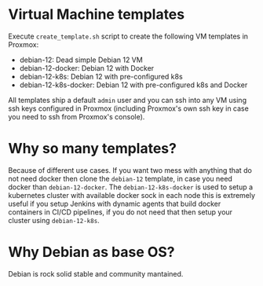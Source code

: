 # Virtual Machine templates

Execute `create_template.sh` script to create the following VM templates in Proxmox:

* debian-12: Dead simple Debian 12 VM
* debian-12-docker: Debian 12 with Docker
* debian-12-k8s: Debian 12 with pre-configured k8s
* debian-12-k8s-docker: Debian 12 with pre-configured k8s and Docker

All templates ship a default `admin` user and you can ssh into any VM using ssh keys configured in Proxmox (including Proxmox's own ssh key in case you need to ssh from Proxmox's console).

# Why so many templates?

Because of different use cases. If you want two mess with anything that do not need docker then clone the `debian-12` template, in case you need docker than `debian-12-docker`. The `debian-12-k8s-docker` is used to setup a kubernetes cluster with available docker sock in each node this is extremely useful if you setup Jenkins with dynamic agents that build docker containers in CI/CD pipelines, if you do not need that then setup your cluster using `debian-12-k8s`.

# Why Debian as base OS?

Debian is rock solid stable and community mantained.
